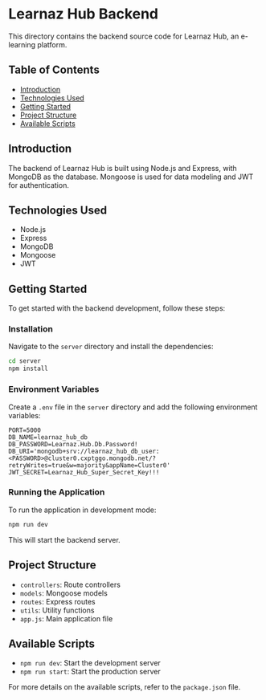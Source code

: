 # Learnaz Hub Backend

This directory contains the backend source code for Learnaz Hub, an e-learning platform.

## Table of Contents

- [Introduction](#introduction)
- [Technologies Used](#technologies-used)
- [Getting Started](#getting-started)
- [Project Structure](#project-structure)
- [Available Scripts](#available-scripts)

## Introduction

The backend of Learnaz Hub is built using Node.js and Express, with MongoDB as the database. Mongoose is used for data modeling and JWT for authentication.

## Technologies Used

- Node.js
- Express
- MongoDB
- Mongoose
- JWT

## Getting Started

To get started with the backend development, follow these steps:

### Installation

Navigate to the `server` directory and install the dependencies:

```bash
cd server
npm install
```

### Environment Variables

Create a `.env` file in the `server` directory and add the following environment variables:

```plaintext
PORT=5000
DB_NAME=learnaz_hub_db
DB_PASSWORD=Learnaz.Hub.Db.Password!
DB_URI='mongodb+srv://learnaz_hub_db_user:<PASSWORD>@cluster0.cxptggo.mongodb.net/?retryWrites=true&w=majority&appName=Cluster0'
JWT_SECRET=Learnaz_Hub_Super_Secret_Key!!!
```

### Running the Application

To run the application in development mode:

```bash
npm run dev
```

This will start the backend server.

## Project Structure

- `controllers`: Route controllers
- `models`: Mongoose models
- `routes`: Express routes
- `utils`: Utility functions
- `app.js`: Main application file

## Available Scripts

- `npm run dev`: Start the development server
- `npm run start`: Start the production server

For more details on the available scripts, refer to the `package.json` file.
```